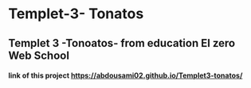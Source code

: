 # Templet-3- Tonatos
## Templet 3 -Tonoatos- from education El zero Web School
#### link of this project https://abdousami02.github.io/Templet3-tonatos/
